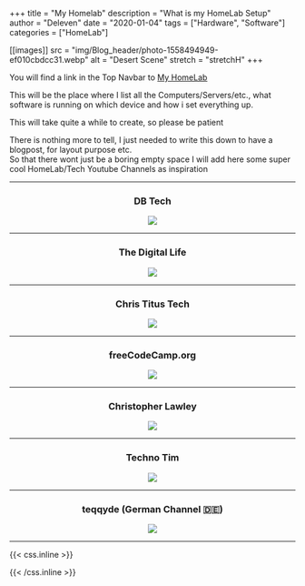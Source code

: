 +++
title = "My Homelab"
description = "What is my HomeLab Setup"
author = "Deleven"
date = "2020-01-04"
tags = ["Hardware", "Software"]
categories = ["HomeLab"]

[[images]]
src = "img/Blog_header/photo-1558494949-ef010cbdcc31.webp"
alt = "Desert Scene"
stretch = "stretchH"
+++

<!-- ----------------------------------- -->

<!-- ---------- Text Snippet ----------- -->

<!-- ----------------------------------- -->

You will find a link in the Top Navbar to [My HomeLab](/homelab)

This will be the place where I list all the Computers/Servers/etc., what software is running on which device and how i set everything up.

This will take quite a while to create, so please be patient

<!--more-->

<!-- ################################### -->

<!-- ######## Full Blog Text ########### -->

There is nothing more to tell, I just needed to write this down to have a blogpost, for layout purpose etc.  
So that there wont just be a boring empty space I will add here some super cool HomeLab/Tech Youtube Channels as inspiration  

<div style="text-align: center;">

---

### DB Tech  

<a href="https://www.youtube.com/c/DBTechYT" target="_blank"> <!-- Link opens in new Tab -->
<img src="https://yt3.ggpht.com/ytc/AKedOLRzf02f62e5a9xOT5RX2J0IOSuWbf4SCnfSXUkQ7w=s88-c-k-c0x00ffffff-no-rj" /></a> <!-- Linked Picture -->

---

### The Digital Life  

<a href="https://www.youtube.com/channel/UCZNhwA1B5YqiY1nLzmM0ZRg" target="_blank"> <!-- Link opens in new Tab -->
<img src="https://yt3.ggpht.com/ytc/AKedOLRGg8dfFdU9uuCTGnUfgLcAi807UT1n8j6-vVjhpw=s88-c-k-c0x00ffffff-no-rj" /></a> <!-- Linked Picture -->

---

### Chris Titus Tech

<a href="https://www.youtube.com/user/homergfunk" target="_blank"> <!-- Link opens in new Tab -->
<img src="https://yt3.ggpht.com/ytc/AKedOLTE8sCvbu2Gebpjlu_bX4YJxwFbnKai7m8zxWD05g=s88-c-k-c0x00ffffff-no-rj" /></a> <!-- Linked Picture -->

---

### freeCodeCamp.org

<a href="https://www.youtube.com/c/Freecodecamp" target="_blank"> <!-- Link opens in new Tab -->
<img src="https://yt3.ggpht.com/ytc/AKedOLTtJvQ1Vfew91vemeLaLdhjOwGx3tTBLlreK_QUyA=s88-c-k-c0x00ffffff-no-rj" /></a> <!-- Linked Picture -->

---

### Christopher Lawley

<a href="https://www.youtube.com/c/ChristopherLawleyUntitledSite" target="_blank"> <!-- Link opens in new Tab -->
<img src="https://yt3.ggpht.com/qAZZ06lcjUzkDcw4-NB6KdvSNT0Q_7xNn9CNpLh6RNmS1rYM8S8ZyX8Oxd6ySZvqFhptvErqrx4=s88-c-k-c0x00ffffff-no-rj" /></a> <!-- Linked Picture -->

---

### Techno Tim

<a href="https://www.youtube.com/c/TechnoTimLive" target="_blank"> <!-- Link opens in new Tab -->
<img src="https://yt3.ggpht.com/ytc/AKedOLRSvRMbZOFnESM-vdQhabWDsrR_PtOCHZaXribiGA=s88-c-k-c0x00ffffff-no-rj" /></a> <!-- Linked Picture -->

---

### teqqyde (German Channel 🇩🇪)

<a href="https://www.youtube.com/c/teqqyde" target="_blank"> <!-- Link opens in new Tab -->
<img src="https://yt3.ggpht.com/ytc/AKedOLQ76pwKXCFVNmIR8HdgjT_JmDQBSI7YB5wmb4dUjw=s88-c-k-c0x00ffffff-no-rj" /></a> <!-- Linked Picture -->

---

</div>

<!-- ################################### -->

<!-- +++++++++++++++++++++++++++++++++++ -->

<!-- ++++++++++ CSS-Styling ++++++++++++ -->

<!-- +++++++++++++++++++++++++++++++++++ -->

{{< css.inline >}}

<style>
.emojify {
 font-family: Apple Color Emoji,Segoe UI Emoji,NotoColorEmoji,Segoe UI Symbol,Android Emoji,EmojiSymbols;
 font-size: 2rem;
 vertical-align: middle;
}
@media screen and (max-width:650px) {
    .nowrap {
 display: block;
 margin: 25px 0;
}
}
</style>

{{< /css.inline >}}
